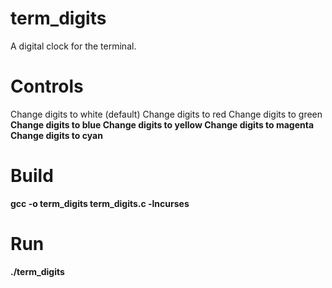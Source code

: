 # term_digits
A digital clock for the terminal.

# Controls
<w> Change digits to white (default)
<r> Change digits to red
<g> Change digits to green
<b> Change digits to blue
<y> Change digits to yellow
<m> Change digits to magenta
<c> Change digits to cyan
  
# Build
gcc -o term_digits term_digits.c -lncurses

# Run
./term_digits
